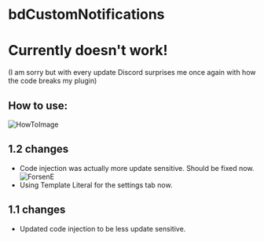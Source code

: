 # bdCustomNotifications

# Currently doesn't work!
(I am sorry but with every update Discord surprises me once again with how the code breaks my plugin)

## How to use:
![HowToImage](https://github.com/yoshivb/bdCustomNotifications/blob/master/HowTo.gif?raw=true)

## 1.2 changes
* Code injection was actually more update sensitive. Should be fixed now.
![ForsenE](http://i.imgur.com/9a5Opx7.png)
* Using Template Literal for the settings tab now.

## 1.1 changes
* Updated code injection to be less update sensitive.